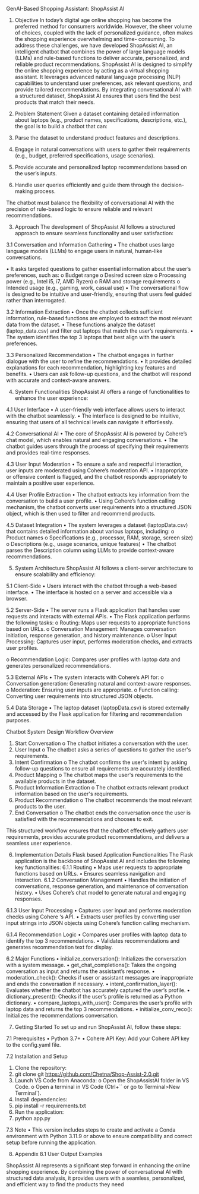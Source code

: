 GenAI-Based Shopping Assistant: ShopAssist AI

1.	Objective
In today’s digital age online shopping has become the preferred method for consumers worldwide. However, the sheer volume of choices, coupled with the lack of personalized guidance, often makes the shopping experience overwhelming and time- consuming. To address these challenges, we have developed ShopAssist AI, an intelligent chatbot that combines the power of large language models (LLMs) and rule-based functions to deliver accurate, personalized, and reliable product recommendations.
ShopAssist AI is designed to simplify the online shopping experience by acting as a virtual shopping assistant. It leverages advanced natural language processing (NLP) capabilities to understand user preferences, ask relevant questions, and provide tailored recommendations. By integrating conversational AI with a structured dataset, ShopAssist AI ensures that users find the best products that match their needs.

2.	Problem Statement
Given a dataset containing detailed information about laptops (e.g., product names, specifications, descriptions, etc.), the goal is to build a chatbot that can:

1.	Parse the dataset to understand product features and descriptions.
2.	Engage in natural conversations with users to gather their requirements (e.g., budget, preferred specifications, usage scenarios).
3.	Provide accurate and personalized laptop recommendations based on the user’s inputs.
4.	Handle user queries efficiently and guide them through the decision-making process.

The chatbot must balance the flexibility of conversational AI with the precision of rule-based logic to ensure reliable and relevant recommendations.



3.	Approach
The development of ShopAssist AI follows a structured approach to ensure seamless functionality and user satisfaction:

3.1	Conversation and Information Gathering
•	The chatbot uses large language models (LLMs) to engage users in natural, human-like conversations.
 
•	It asks targeted questions to gather essential information about the user’s preferences, such as:
o	Budget range
o	Desired screen size
o	Processing power (e.g., Intel i5, i7, AMD Ryzen)
o	RAM and storage requirements
o	Intended usage (e.g., gaming, work, casual use)
•	The conversational flow is designed to be intuitive and user-friendly, ensuring that users feel guided rather than interrogated.

3.2	Information Extraction
•	Once the chatbot collects sufficient information, rule-based functions are employed to extract the most relevant data from the dataset.
•	These functions analyze the dataset (laptop_data.csv) and filter out laptops that match the user’s requirements.
•	The system identifies the top 3 laptops that best align with the user’s preferences.

3.3	Personalized Recommendation
•	The chatbot engages in further dialogue with the user to refine the recommendations.
•	It provides detailed explanations for each recommendation, highlighting key features and benefits.
•	Users can ask follow-up questions, and the chatbot will respond with accurate and context-aware answers.



4.	System Functionalities
ShopAssist AI offers a range of functionalities to enhance the user experience:

4.1	User Interface
•	A user-friendly web interface allows users to interact with the chatbot seamlessly.
•	The interface is designed to be intuitive, ensuring that users of all technical levels can navigate it effortlessly.

4.2	Conversational AI
•	The core of ShopAssist AI is powered by Cohere’s chat model, which enables natural and engaging conversations.
•	The chatbot guides users through the process of specifying their requirements and provides real-time responses.
 
4.3	User Input Moderation
•	To ensure a safe and respectful interaction, user inputs are moderated using Cohere’s moderation API.
•	Inappropriate or offensive content is flagged, and the chatbot responds appropriately to maintain a positive user experience.

4.4	User Profile Extraction
•	The chatbot extracts key information from the conversation to build a user profile.
•	Using Cohere’s function calling mechanism, the chatbot converts user requirements into a structured JSON object, which is then used to filter and recommend products.

4.5	Dataset Integration
•	The system leverages a dataset (laptopData.csv) that contains detailed information about various laptops, including:
o	Product names
o	Specifications (e.g., processor, RAM, storage, screen size)
o	Descriptions (e.g., usage scenarios, unique features)
•	The chatbot parses the Description column using LLMs to provide context-aware recommendations.



5.	System Architecture
ShopAssist AI follows a client-server architecture to ensure scalability and efficiency:

5.1	Client-Side
•	Users interact with the chatbot through a web-based interface.
•	The interface is hosted on a server and accessible via a browser.

5.2	Server-Side
•	The server runs a Flask application that handles user requests and interacts with external APIs.
•	The Flask application performs the following tasks:
o	Routing: Maps user requests to appropriate functions based on URLs.
o	Conversation Management: Manages conversation initiation, response generation, and history maintenance.
o	User Input Processing: Captures user input, performs moderation checks, and extracts user profiles.
 
o	Recommendation Logic: Compares user profiles with laptop data and generates personalized recommendations.

5.3	External APIs
•	The system interacts with Cohere’s API for:
o	Conversation generation: Generating natural and context-aware responses.
o	Moderation: Ensuring user inputs are appropriate.
o	Function calling: Converting user requirements into structured JSON objects.

5.4	Data Storage
•	The laptop dataset (laptopData.csv) is stored externally and accessed by the Flask application for filtering and recommendation purposes.


Chatbot System Design
Workflow Overview
1.	Start Conversation
o	The chatbot initiates a conversation with the user.
2.	User Input
o	The chatbot asks a series of questions to gather the user's requirements.
3.	Intent Confirmation
o	The chatbot confirms the user's intent by asking follow-up questions to ensure all requirements are accurately identified.
4.	Product Mapping
o	The chatbot maps the user's requirements to the available products in the dataset.
5.	Product Information Extraction
o	The chatbot extracts relevant product information based on the user's requirements.
6.	Product Recommendation
o	The chatbot recommends the most relevant products to the user.
7.	End Conversation
o	The chatbot ends the conversation once the user is satisfied with the recommendations and chooses to exit.

This structured workflow ensures that the chatbot effectively gathers user requirements, provides accurate product recommendations, and delivers a seamless user experience.
 
6.	Implementation Details
Flask based  Application Functionalities
The Flask application is the backbone of ShopAssist AI and includes the following key functionalities:
6.1.1	Routing
•	Maps user requests to appropriate functions based on URLs.
•	Ensures seamless navigation and interaction.
6.1.2	Conversation Management
•	Handles the initiation of conversations, response generation, and maintenance of conversation history.
•	Uses Cohere’s chat model to generate natural and engaging responses.

6.1.3	User Input Processing
•	Captures user input and performs moderation checks using Cohere ‘s API.
•	Extracts user profiles by converting user input strings into JSON objects using Cohere’s function calling mechanism.

6.1.4	Recommendation Logic
•	Compares user profiles with laptop data to identify the top 3 recommendations.
•	Validates recommendations and generates recommendation text for display.

6.2	Major Functions
•	initialize_conversation(): Initializes the conversation with a system message.
•	get_chat_completions(): Takes the ongoing conversation as input and returns the assistant’s response.
•	moderation_check(): Checks if user or assistant messages are inappropriate and ends the conversation if necessary.
•	intent_confirmation_layer(): Evaluates whether the chatbot has accurately captured the user’s profile.
•	dictionary_present(): Checks if the user’s profile is returned as a Python dictionary.
•	compare_laptops_with_user(): Compares the user’s profile with laptop data and returns the top 3 recommendations.
•	initialize_conv_reco(): Initializes the recommendations conversation.


 
7.	Getting Started
To set up and run ShopAssist AI, follow these steps:

7.1	Prerequisites
•	Python 3.7+
•	Cohere API Key: Add your Cohere API key to the config.yaml file.

7.2	Installation and Setup
1.	Clone the repository:
2.	git clone git https://github.com/Chetna/Shop-Assist-2.0.git
3.	Launch VS Code from Anaconda:
o	Open the ShopAssistAI folder in VS Code.
o	Open a terminal in VS Code (Ctrl+`` or go to Terminal>New Terminal`).
4.	Install dependencies:
5.	pip install -r requirements.txt
6.	Run the application:
7.	python app.py

7.3	Note
•	This version includes steps to create and activate a Conda environment with Python
3.11.9 or above to ensure compatibility and correct setup before running the application.

8.	Appendix
8.1	User Output Examples

ShopAssist AI represents a significant step forward in enhancing the online shopping experience. By combining the power of conversational AI with structured data analysis, it provides users with a seamless, personalized, and efficient way to find the products they need
